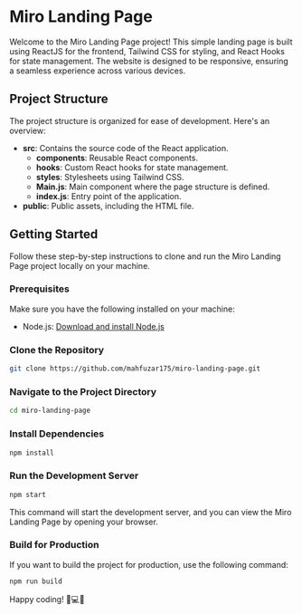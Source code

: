 # Miro Landing Page

Welcome to the Miro Landing Page project! This simple landing page is built using ReactJS for the frontend, Tailwind CSS for styling, and React Hooks for state management. The website is designed to be responsive, ensuring a seamless experience across various devices.

## Project Structure

The project structure is organized for ease of development. Here's an overview:

- **src**: Contains the source code of the React application.
  - **components**: Reusable React components.
  - **hooks**: Custom React hooks for state management.
  - **styles**: Stylesheets using Tailwind CSS.
  - **Main.js**: Main component where the page structure is defined.
  - **index.js**: Entry point of the application.
- **public**: Public assets, including the HTML file.

## Getting Started

Follow these step-by-step instructions to clone and run the Miro Landing Page project locally on your machine.

### Prerequisites

Make sure you have the following installed on your machine:

- Node.js: [Download and install Node.js](https://nodejs.org/)

### Clone the Repository

```bash
git clone https://github.com/mahfuzar175/miro-landing-page.git
```

### Navigate to the Project Directory

```bash
cd miro-landing-page
```

### Install Dependencies

```bash
npm install
```

### Run the Development Server

```bash
npm start
```

This command will start the development server, and you can view the Miro Landing Page by opening your browser.
### Build for Production

If you want to build the project for production, use the following command:

```bash
npm run build
```


Happy coding! 🚀💻😊